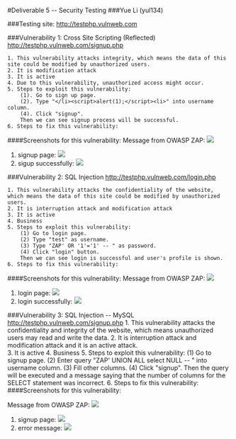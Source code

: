 #Deliverable 5 -- Security Testing
###Yue Li (yul134)

###Testing site: http://testphp.vulnweb.com

###Vulnerability 1: Cross Site Scripting (Reflected) http://testphp.vulnweb.com/signup.php

	1. This vulnerability attacks integrity, which means the data of this site could be modified by unauthorized users.
	2. It is modification attack
	3. It is active
	4. Due to this vulnerability, unauthorized access might occur.
	5. Steps to exploit this vulnerability:
		(1). Go to sign up page.
		(2). Type "</li><script>alert(1);</script><li>" into username column.
		(4). Click "signup".
		Then we can see signup process will be successful.
	6. Steps to fix this vulnerability:
####Screenshots for this vulnerability:
Message from OWASP ZAP: <img src = "1_3.png">

1. signup page: <img src = "1_1.png">
2. sigup successfully: <img src = "1_2.png">
	
	
###Vulnerability 2: SQL Injection http://testphp.vulnweb.com/login.php

	1. This vulnerability attacks the confidentiality of the website, which means the data of this site could be modified by unauthorized users.
	2. It is interruption attack and modification attack
	3. It is active
	4. Business
	5. Steps to exploit this vulnerability:
		(1) Go to login page.
		(2) Type "test" as username.
		(3) Type "ZAP' OR '1'='1' -- " as password.
		(4) Click "login" button.
		Then we can see login is successful and user's profile is shown.
	6. Steps to fix this vulnerability:
####Screenshots for this vulnerability:
Message from OWASP ZAP: <img src = "2_3.png">

1. login page: <img src = "2_1.png">
2. login successfully: <img src = "2_2.png">

###Vulnerability 3: SQL Injection -- MySQL http://testphp.vulnweb.com/signup.php
	1. This vulnerability attacks the confidentiality and integrity of the website, which means unauthorized users may read and write the data.
	2. It is interruption attack and modification attack and it is an active attack. 	
	3. It is active
	4. Business
	5. Steps to exploit this vulnerability:
		(1) Go to signup page.
		(2) Enter query "ZAP' UNION ALL select NULL -- " into username column.
		(3) Fill other columns.
		(4) Click "signup".
		Then the query will be executed and a message saying that the number of columns for the SELECT statement was incorrect.
	6. Steps to fix this vulnerability: 
####Screenshots for this vulnerability:

Message from OWASP ZAP: <img src = "3_3.png">

1. signup page: <img src = "3_1.png">
2. error message: <img src = "3_2.png">
